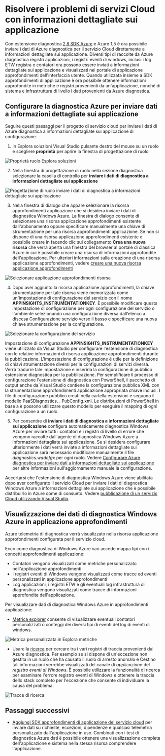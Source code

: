<properties
   pageTitle="Risolvere i problemi di servizi Cloud con informazioni dettagliate sui applicazione | Microsoft Azure"
   description="Informazioni su come risolvere i problemi relativi al servizio cloud usando applicazione approfondimenti per elaborare i dati da Azure diagnostica."
   services="cloud-services"
   documentationCenter=".net"
   authors="sbtron"
   manager="timlt"
   editor="tysonn" />
<tags
   ms.service="cloud-services"
   ms.devlang="na"
   ms.topic="article"
   ms.tgt_pltfrm="na"
   ms.workload="na"
   ms.date="12/15/2015"
   ms.author="saurabh" />


# <a name="troubleshoot-cloud-services-using-application-insights"></a>Risolvere i problemi di servizi Cloud con informazioni dettagliate sui applicazione

Con estensione diagnostica [2,8 SDK Azure](https://azure.microsoft.com/downloads/) e Azure 1,5 è ora possibile inviare i dati di Azure diagnostica per il servizio Cloud direttamente a informazioni dettagliate sui applicazione. Diversi tipi di raccolte da Azure diagnostica registri applicazioni, i registri eventi di windows, inclusi i log ETW registra e contatori ora possono essere inviati a informazioni dettagliate sui applicazione e visualizzati nel portale di applicazione approfondimenti dell'interfaccia utente. Quando utilizzata insieme a SDK approfondimenti di applicazione è ora possibile ottenere informazioni approfondite in metriche e registri provenienti da un'applicazione, nonché di sistema e infrastruttura di livello i dati provenienti da Azure diagnostica.

## <a name="configure-azure-diagnostics-to-send-data-to-application-insights"></a>Configurare la diagnostica Azure per inviare dati a informazioni dettagliate sui applicazione

Seguire questi passaggi per il progetto di servizio cloud per inviare i dati di Azure diagnostica a informazioni dettagliate sui applicazione di configurazione.

1) In Esplora soluzioni Visual Studio pulsante destro del mouse su un ruolo e scegliere **proprietà** per aprire la finestra di progettazione di ruolo

![Proprietà ruolo Esplora soluzioni][1]

2) Nella finestra di progettazione di ruolo nella sezione diagnostica selezionare la casella di controllo per **inviare i dati di diagnostica a informazioni dettagliate sui applicazione**

![Progettazione di ruolo inviare i dati di diagnostica a informazioni dettagliate sui applicazione][2]

3) Nella finestra di dialogo che appare selezionare la risorsa approfondimenti applicazione che si desidera inviare i dati di diagnostica Windows Azure. La finestra di dialogo consente di selezionare una risorsa applicazione approfondimenti esistente dall'abbonamento oppure specificare manualmente una chiave di strumentazione per una risorsa approfondimenti applicazione. Se non si dispone di una risorsa applicazione approfondimenti esistente è possibile creare in facendo clic sul collegamento **Crea una nuova risorsa** che verrà aperta una finestra del browser al portale di classica Azure in cui è possibile creare una risorsa di informazioni approfondite dell'applicazione. Per ulteriori informazioni sulla creazione di una risorsa applicazione approfondimenti, vedere [creare una nuova risorsa applicazione approfondimenti](../application-insights/app-insights-create-new-resource.md)

![Selezionare applicazione approfondimenti risorsa][3]

4) Dopo aver aggiunto la risorsa applicazione approfondimenti, la chiave strumentazione per tale risorsa viene memorizzata come un'impostazione di configurazione del servizio con il nome **APPINSIGHTS_INSTRUMENTATIONKEY**. È possibile modificare questa impostazione di configurazione per ogni configurazione del servizio o l'ambiente selezionando una configurazione diversa dall'elenco a discesa Configurazione servizio verso il basso e specificare una nuova chiave strumentazione per la configurazione.

![Selezionare la configurazione del servizio][4]

Impostazione di configurazione **APPINSIGHTS_INSTRUMENTATIONKEY** viene utilizzato da Visual Studio per configurare l'estensione di diagnostica con le relative informazioni di risorsa applicazione approfondimenti durante la pubblicazione. L'impostazione di configurazione è utile per la definizione di chiavi strumentazione diversi per le configurazioni di servizi diversa. Verrà tradurre tale impostazione e inserirla la configurazione di pubblico estensione diagnostica per la pubblicazione. Per semplificare il processo di configurazione l'estensione di diagnostica con PowerShell, il pacchetto di output anche da Visual Studio contiene la configurazione pubblica XML con la strumentazione approfondimenti applicazione appropriata chiave inclusi. I file di configurazione pubblico creati nella cartella estensioni e seguono il modello PaaSDiagnostics. <RoleName>. PubConfig.xml. Le distribuzioni di PowerShell in base a è possono utilizzare questo modello per eseguire il mapping di ogni configurazione a un ruolo.

5) Per consentire di **inviare i dati di diagnostica a informazioni dettagliate sui applicazione** configura automaticamente diagnostica Windows Azure per inviare tutti i contatori e i registri di livello di errore che vengono raccolte dall'agente di diagnostica Windows Azure a informazioni dettagliate sui applicazione. Se si desidera configurare ulteriormente i dati verrà inviate a informazioni dettagliate sui applicazione sarà necessario modificare manualmente il file *diagnostics.wadcfgx* per ogni ruolo. Vedere [Configurare Azure diagnostica per inviare dati a informazioni dettagliate sui applicazione](../azure-diagnostics-configure-applicationinsights.md) per altre informazioni sull'aggiornamento manuale la configurazione.

Accertarsi che l'estensione di diagnostica Windows Azure viene abilitata dopo aver configurato il servizio Cloud per inviare i dati di diagnostica Windows Azure a informazioni dettagliate sui applicazione che è possibile distribuirlo in Azure come di consueto. Vedere [pubblicazione di un servizio Cloud utilizzando Visual Studio](../vs-azure-tools-publishing-a-cloud-service.md).  

## <a name="viewing-azure-diagnostics-data-in-application-insights"></a>Visualizzazione dei dati di diagnostica Windows Azure in applicazione approfondimenti
Azure telemetria di diagnostica verrà visualizzato nella risorsa applicazione approfondimenti configurata per il servizio cloud.

Ecco come diagnostica di Windows Azure vari accede mappa tipi con i concetti approfondimenti applicazione:  

-  Contatori vengono visualizzati come metriche personalizzato nell'applicazione approfondimenti
-  I registri eventi di Windows vengono visualizzati come tracce ed eventi personalizzati in applicazione approfondimenti
-  Log applicazioni, i registri ETW e gli eventuali log infrastruttura di diagnostica vengono visualizzati come tracce di informazioni approfondite dell'applicazione.

Per visualizzare dati di diagnostica Windows Azure in approfondimenti applicazione:

- [Metrica explorer](../application-insights/app-insights-metrics-explorer.md) consente di visualizzare eventuali contatori personalizzati o conteggi dei diversi tipi di eventi del log di eventi di windows.

![Metrica personalizzata in Esplora metriche][5]

- Usare la [ricerca](../application-insights/app-insights-diagnostic-search.md) per cercare tra i vari registri di traccia provenienti dai Azure diagnostica. Per esempio se si dispone di un'eccezione non gestita in un ruolo che ha causato il ruolo di arresto anomalo e Cestino tali informazioni verrebbe visualizzati del canale di *applicazione* del *registro eventi di Windows*. È possibile utilizzare la funzionalità di ricerca per esaminare l'errore registro eventi di Windows e ottenere la traccia dello stack completo per l'eccezione che consente di individuare la causa del problema.

![Tracce di ricerca][6]

## <a name="next-steps"></a>Passaggi successivi

- [Aggiungi SDK approfondimenti di applicazione del servizio cloud](../application-insights/app-insights-cloudservices.md) per inviare dati su richieste, eccezioni, dipendenze e qualsiasi telemetria personalizzato dall'applicazione in uso. Combinati con i test di diagnostica Azure dati è possibile ottenere una visualizzazione completa dell'applicazione e sistema nella stessa risorsa comprendere l'applicazione.  


<!--Image references-->
[1]: ./media/cloud-services-dotnet-diagnostics-applicationinsights/solution-explorer-properties.png
[2]: ./media/cloud-services-dotnet-diagnostics-applicationinsights/role-designer-sendtoappinsights.png
[3]: ./media/cloud-services-dotnet-diagnostics-applicationinsights/select-appinsights-resource.png
[4]: ./media/cloud-services-dotnet-diagnostics-applicationinsights/role-designer-appinsights-serviceconfig.png
[5]: ./media/cloud-services-dotnet-diagnostics-applicationinsights/metrics-explorer-custom-metrics.png
[6]: ./media/cloud-services-dotnet-diagnostics-applicationinsights/search-windowseventlog-error.png

